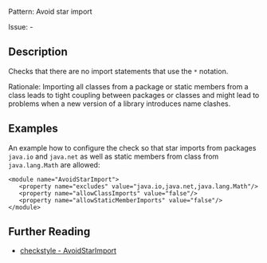 Pattern: Avoid star import

Issue: -

## Description

Checks that there are no import statements that use the `*` notation. 

Rationale: Importing all classes from a package or static members from a class leads to tight coupling between packages or classes and might lead to problems when a new version of a library introduces name clashes. 

## Examples

An example how to configure the check so that star imports from packages `java.io` and `java.net` as well as static members from class from `java.lang.Math` are allowed: 
    
    
    <module name="AvoidStarImport">
       <property name="excludes" value="java.io,java.net,java.lang.Math"/>
       <property name="allowClassImports" value="false"/>
       <property name="allowStaticMemberImports" value="false"/>
    </module>

## Further Reading

* [checkstyle - AvoidStarImport](http://checkstyle.sourceforge.net/config_imports.html#AvoidStarImport)